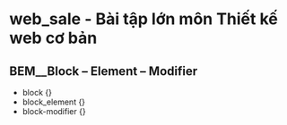 # web_sale - Bài tập lớn môn Thiết kế web cơ bản
## BEM__Block – Element – Modifier
- block {}
- block_element {}
- block-modifier {}